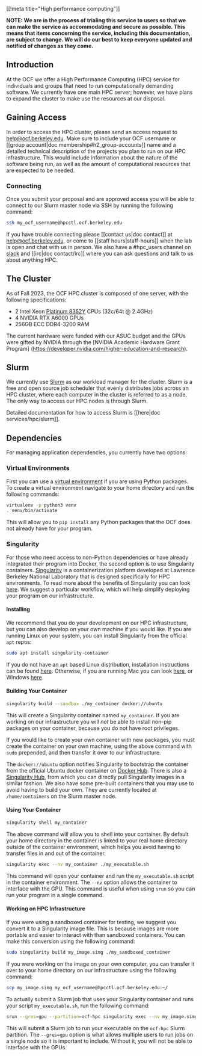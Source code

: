 [[!meta title="High performance computing"]]

**NOTE: We are in the process of trialing this service to users so that we can
make the service as accommodating and secure as possible. This means that items
concerning the service, including this documentation, are subject to change.
We will do our best to keep everyone updated and notified of changes as they come.**

## Introduction

At the OCF we offer a High Performance Computing (HPC) service for individuals
and groups that need to run computationally demanding software. We currently
have one main HPC server; however, we have plans to expand the cluster to make
use the resources at our disposal.

## Gaining Access

In order to access the HPC cluster, please send an access request to
[help@ocf.berkeley.edu](mailto:help@ocf.berkeley.edu). Make sure to include
your OCF username or [[group account|doc membership#h2_group-accounts]] name
and a detailed technical description of the projects you plan to run on our
HPC infrastructure. This would include information about the nature of the
software being run, as well as the amount of computational resources that are
expected to be needed.

### Connecting

Once you submit your proposal and are approved access you will be able to
connect to our Slurm master node via SSH by running the following command:

```bash
ssh my_ocf_username@hpcctl.ocf.berkeley.edu
```

If you have trouble connecting please [[contact us|doc contact]] at
[help@ocf.berkeley.edu](mailto:help@ocf.berkeley.edu), or come to
[[staff hours|staff-hours]] when the lab is open and chat with us in person.
We also have a #hpc_users channel on [slack][fco] and [[irc|doc contact/irc]]
where you can ask questions and talk to us about anything HPC.

## The Cluster

As of Fall 2023, the OCF HPC cluster is composed of one server, with the
following specifications:

* 2 Intel Xeon [Platinum 8352Y][corruption-cpu] CPUs (32c/64t @ 2.4GHz)
* 4 NVIDIA RTX A6000 GPUs
* 256GB ECC DDR4-3200 RAM

The current hardware were funded with our ASUC budget and the GPUs were 
gifted by NVIDIA through the [NVIDIA Academic Hardware Grant Program]
(https://developer.nvidia.com/higher-education-and-research).

## Slurm

We currently use [Slurm][slurm] as our workload manager for the cluster.
Slurm is a free and open source job scheduler that evenly distributes jobs
across an HPC cluster, where each computer in the cluster is referred to
as a node.
The only way to access our HPC nodes is through Slurm.

Detailed documentation for how to access Slurm is [[here|doc services/hpc/slurm]].

## Dependencies
For managing application dependencies, you currently have two options:

### Virtual Environments

First you can use a [virtual environment][venv] if you are using Python
packages. To create a virtual environment navigate to your home directory
and run the following commands:

```bash
virtualenv -p python3 venv
. venv/bin/activate
```

This will allow you to `pip install` any Python packages that the OCF does not
already have for your program.

### Singularity

For those who need access to non-Python dependencies or have already integrated
their program into Docker, the second option is to use Singularity containers.
[Singularity][singularity] is a containerization platform developed at Lawrence
Berkeley National Laboratory that is designed specifically for HPC environments.
To read more about the benefits of Singularity you can look
[here][singularity_article]. We suggest a particular workflow, which will help
simplify deploying your program on our infrastructure.

#### Installing

We recommend that you do your development on our HPC infrastructure, but you
can also develop on your own machine if you would like. If you are running
Linux on your system, you can install Singularity from the official `apt` repos:

```bash
sudo apt install singularity-container
```

If you do not have an `apt` based Linux distribution, installation instructions
can be found [here][linux_install]. Otherwise, if you are running Mac you can
look [here][mac_install], or Windows [here][win_install].

#### Building Your Container

```bash
singularity build --sandbox ./my_container docker://ubuntu
```
This will create a Singularity container named `my_container`. If you are
working on our infrastructure you will *not* be able to install non-pip
packages on your container, because you do not have root privileges.

If you would like to create your own container with new packages, you must
create the container on your own machine, using the above command with
`sudo` prepended, and then transfer it over to our infrastructure.

The `docker://ubuntu` option notifies Singularity to bootstrap the container from
the official Ubuntu docker container on [Docker Hub][docker_hub]. There is also
a [Singularity Hub][singularity_hub], from which you can directly pull
Singularity images in a similar fashion. We also have some pre-built containers
that you may use to avoid having to build your own. They are currently located
at `/home/containers` on the Slurm master node.

#### Using Your Container

```bash
singularity shell my_container
```
The above command will allow you to shell into your container. By default your
home directory in the container is linked to your real home directory outside
of the container environment, which helps you avoid having to transfer files
in and out of the container.

```bash
singularity exec --nv my_container ./my_executable.sh
```
This command will open your container and run the `my_executable.sh` script in
the container environment. The `--nv` option allows the container to interface with
the GPU. This command is useful when using `srun` so you can run your program
in a single command.

#### Working on HPC Infrastructure

If you were using a sandboxed container for testing, we suggest you convert it
to a Singularity image file. This is because images are more portable and
easier to interact with than sandboxed containers. You can make this
conversion using the following command:
```bash
sudo singularity build my_image.simg ./my_sandboxed_container
```

If you were working on the image on your own computer, you can transfer it over
to your home directory on our infrastructure using the following command:
```bash
scp my_image.simg my_ocf_username@hpcctl.ocf.berkeley.edu:~/
```

To actually submit a Slurm job that uses your Singularity container and runs
your script `my_executable.sh`, run the following command:
```bash
srun --gres=gpu --partition=ocf-hpc singularity exec --nv my_image.simg ./my_executable.sh
```
This will submit a Slurm job to run your executable on the `ocf-hpc` Slurm
partition. The `--gres=gpu` option is what allows multiple users to run jobs
on a single node so it is important to include. Without it, you will not be
able to interface with the GPUs.

[docker_hub]: https://hub.docker.com/
[singularity_hub]: https://singularity-hub.org/
[singularity_article]: https://www.admin-magazine.com/HPC/Articles/Singularity-A-Container-for-HPC
[slurm]: https://slurm.schedmd.com/
[singularity]: https://singularity.lbl.gov/
[group]: https://www.ocf.berkeley.edu/docs/membership/#h2_group-accounts
[staff_hours]: https://www.ocf.berkeley.edu/staff-hours
[contact]: https://www.ocf.berkeley.edu/docs/contact/
[venv]: https://docs.python.org/3/tutorial/venv.html
[fco]: https://fco.slack.com/
[mac_install]: https://singularity.lbl.gov/install-mac
[win_install]: https://singularity.lbl.gov/install-windows
[linux_install]: https://singularity.lbl.gov/install-linux
[brc_slurm]: https://research-it.berkeley.edu/services/high-performance-computing/running-your-jobs
[corruption-cpu]: https://ark.intel.com/content/www/us/en/ark/products/212284/intel-xeon-platinum-8352y-processor-48m-cache-2-20-ghz.html
